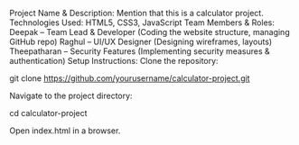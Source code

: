 Project Name & Description: Mention that this is a calculator project.
Technologies Used:
HTML5, CSS3, JavaScript
Team Members & Roles:
Deepak – Team Lead & Developer (Coding the website structure, managing GitHub repo)
Raghul – UI/UX Designer (Designing wireframes, layouts)
Theepatharan – Security Features (Implementing security measures & authentication)
Setup Instructions:
Clone the repository:

git clone https://github.com/yourusername/calculator-project.git

Navigate to the project directory:

cd calculator-project

Open index.html in a browser.
